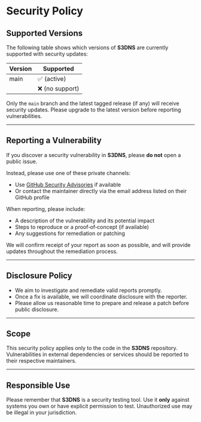 # Security Policy

## Supported Versions

The following table shows which versions of **S3DNS** are currently supported with security updates:

| Version | Supported          |
|---------|--------------------|
| main    | ✅ (active)        |
| <other> | ❌ (no support)    |

Only the `main` branch and the latest tagged release (if any) will receive security updates. Please upgrade to the latest version before reporting vulnerabilities.

---

## Reporting a Vulnerability

If you discover a security vulnerability in **S3DNS**, please **do not** open a public issue.

Instead, please use one of these private channels:

- Use [GitHub Security Advisories](https://github.com/olizimmermann/s3dns/security/advisories) if available  
- Or contact the maintainer directly via the email address listed on their GitHub profile

When reporting, please include:

- A description of the vulnerability and its potential impact  
- Steps to reproduce or a proof‑of‑concept (if available)  
- Any suggestions for remediation or patching

We will confirm receipt of your report as soon as possible, and will provide updates throughout the remediation process.

---

## Disclosure Policy

- We aim to investigate and remediate valid reports promptly.  
- Once a fix is available, we will coordinate disclosure with the reporter.  
- Please allow us reasonable time to prepare and release a patch before public disclosure.

---

## Scope

This security policy applies only to the code in the **S3DNS** repository.  
Vulnerabilities in external dependencies or services should be reported to their respective maintainers.

---

## Responsible Use

Please remember that **S3DNS** is a security testing tool. Use it **only** against systems you own or have explicit permission to test. Unauthorized use may be illegal in your jurisdiction.
